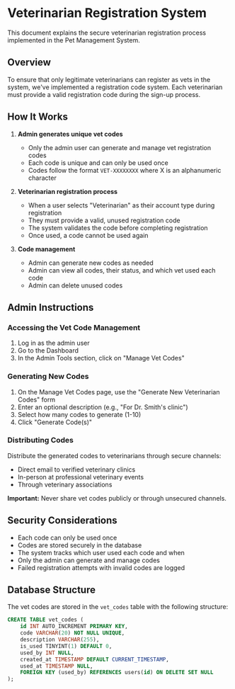 # Veterinarian Registration System

This document explains the secure veterinarian registration process implemented in the Pet Management System.

## Overview

To ensure that only legitimate veterinarians can register as vets in the system, we've implemented a registration code system. Each veterinarian must provide a valid registration code during the sign-up process.

## How It Works

1. **Admin generates unique vet codes**
   - Only the admin user can generate and manage vet registration codes
   - Each code is unique and can only be used once
   - Codes follow the format `VET-XXXXXXXX` where X is an alphanumeric character

2. **Veterinarian registration process**
   - When a user selects "Veterinarian" as their account type during registration
   - They must provide a valid, unused registration code
   - The system validates the code before completing registration
   - Once used, a code cannot be used again

3. **Code management**
   - Admin can generate new codes as needed
   - Admin can view all codes, their status, and which vet used each code
   - Admin can delete unused codes

## Admin Instructions

### Accessing the Vet Code Management

1. Log in as the admin user
2. Go to the Dashboard
3. In the Admin Tools section, click on "Manage Vet Codes"

### Generating New Codes

1. On the Manage Vet Codes page, use the "Generate New Veterinarian Codes" form
2. Enter an optional description (e.g., "For Dr. Smith's clinic")
3. Select how many codes to generate (1-10)
4. Click "Generate Code(s)"

### Distributing Codes

Distribute the generated codes to veterinarians through secure channels:
- Direct email to verified veterinary clinics
- In-person at professional veterinary events
- Through veterinary associations

**Important:** Never share vet codes publicly or through unsecured channels.

## Security Considerations

- Each code can only be used once
- Codes are stored securely in the database
- The system tracks which user used each code and when
- Only the admin can generate and manage codes
- Failed registration attempts with invalid codes are logged

## Database Structure

The vet codes are stored in the `vet_codes` table with the following structure:

```sql
CREATE TABLE vet_codes (
    id INT AUTO_INCREMENT PRIMARY KEY,
    code VARCHAR(20) NOT NULL UNIQUE,
    description VARCHAR(255),
    is_used TINYINT(1) DEFAULT 0,
    used_by INT NULL,
    created_at TIMESTAMP DEFAULT CURRENT_TIMESTAMP,
    used_at TIMESTAMP NULL,
    FOREIGN KEY (used_by) REFERENCES users(id) ON DELETE SET NULL
);
```
